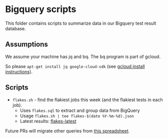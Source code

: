 # Bigquery scripts

This folder contains scripts to summarize data in our Bigquery test result
database.

## Assumptions

We assume your machine has jq and bq. The bq program is part of gcloud.

So please `apt-get install jq google-cloud-sdk` (see [gcloud install
instructions](https://cloud.google.com/sdk/downloads#apt-get)).

## Scripts

* `flakes.sh` - find the flakiest jobs this week (and the flakiest tests in each
  job).
    - Uses `flakes.sql` to extract and group data from BigQuery
    - Usage `flakes.sh | tee flakes-$(date %Y-%m-%d).json`
    - Latest results: [flakes-latest](https://github.com/kubernetes/test-infra/blob/master/experiment/bigquery/flakes-latest.json)


Future PRs will migrate other queries from [this spreadsheet](https://docs.google.com/spreadsheets/d/16nQPj_40xBgPLprj1DkKVTQ-BgQzO4A707q_JPsdxzY/edit).
